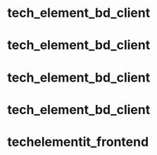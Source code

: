 # tech_element_bd_client
# tech_element_bd_client
# tech_element_bd_client
# tech_element_bd_client
# techelementit_frontend
